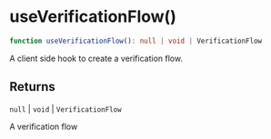 # useVerificationFlow()

```ts
function useVerificationFlow(): null | void | VerificationFlow
```

A client side hook to create a verification flow.

## Returns

`null` \| `void` \| `VerificationFlow`

A verification flow
